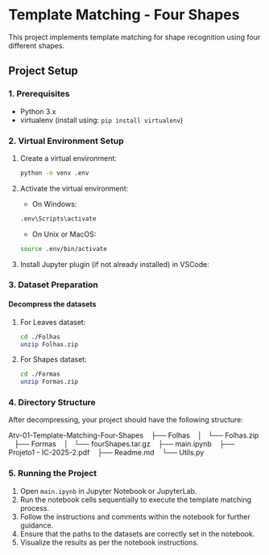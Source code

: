 # Template Matching - Four Shapes

This project implements template matching for shape recognition using four different shapes.

## Project Setup

### 1. Prerequisites
- Python 3.x
- virtualenv (install using: `pip install virtualenv`)

### 2. Virtual Environment Setup
1. Create a virtual environment:
    ```bash
    python -m venv .env
    ```

2. Activate the virtual environment:
    - On Windows:
    ```bash
    .env\Scripts\activate
    ```
    - On Unix or MacOS:
    ```bash
    source .env/bin/activate
    ```

3. Install Jupyter plugin (if not already installed) in VSCode:


### 3. Dataset Preparation

#### Decompress the datasets
1. For Leaves dataset:
     ```bash
     cd ./Folhas
     unzip Folhas.zip
     ```

2. For Shapes dataset:
     ```bash
     cd ./Formas
     unzip Formas.zip
     ```

### 4. Directory Structure
After decompressing, your project should have the following structure:

Atv-01-Template-Matching-Four-Shapes
    ├── Folhas
    │   └── Folhas.zip
    ├── Formas
    │   └── fourShapes.tar.gz
    ├── main.ipynb
    ├── Projeto1 - IC-2025-2.pdf
    ├── Readme.md
    └── Utils.py

### 5. Running the Project

1. Open `main.ipynb` in Jupyter Notebook or JupyterLab.
2. Run the notebook cells sequentially to execute the template matching process.
3. Follow the instructions and comments within the notebook for further guidance.
4. Ensure that the paths to the datasets are correctly set in the notebook.
5. Visualize the results as per the notebook instructions.